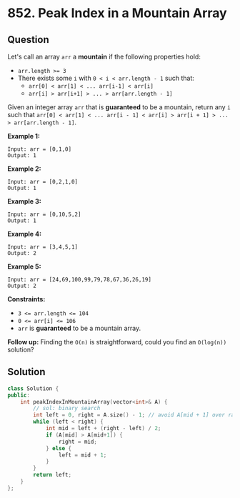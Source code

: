 # 852. Peak Index in a Mountain Array

## Question

Let's call an array `arr` a **mountain** if the following properties hold:

* `arr.length >= 3`
* There exists some `i` with `0 < i < arr.length - 1` such that:
  * `arr[0] < arr[1] < ... arr[i-1] < arr[i]`
  * `arr[i] > arr[i+1] > ... > arr[arr.length - 1]`

Given an integer array `arr` that is **guaranteed** to be a mountain, return any `i` such that `arr[0] < arr[1] < ... arr[i - 1] < arr[i] > arr[i + 1] > ... > arr[arr.length - 1]`.

**Example 1:**

```text
Input: arr = [0,1,0]
Output: 1
```

**Example 2:**

```text
Input: arr = [0,2,1,0]
Output: 1
```

**Example 3:**

```text
Input: arr = [0,10,5,2]
Output: 1
```

**Example 4:**

```text
Input: arr = [3,4,5,1]
Output: 2
```

**Example 5:**

```text
Input: arr = [24,69,100,99,79,78,67,36,26,19]
Output: 2
```

**Constraints:**

* `3 <= arr.length <= 104`
* `0 <= arr[i] <= 106`
* `arr` is **guaranteed** to be a mountain array.

 **Follow up:** Finding the `O(n)` is straightforward, could you find an `O(log(n))` solution?

## Solution

```cpp
class Solution {
public:
    int peakIndexInMountainArray(vector<int>& A) {
        // sol: binary search
        int left = 0, right = A.size() - 1; // avoid A[mid + 1] over range
        while (left < right) {
            int mid = left + (right - left) / 2;
            if (A[mid] > A[mid+1]) {
                right = mid;
            } else {
                left = mid + 1;
            }
        }
        return left;
    }
};
```

